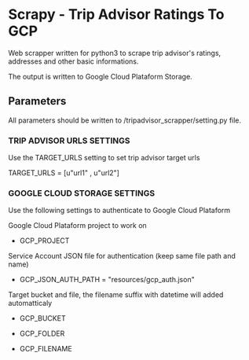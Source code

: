 # Scrapy - Trip Advisor Ratings To GCP

Web scrapper written for python3 to scrape trip advisor's ratings, addresses and other basic informations.

The output is written to Google Cloud Plataform Storage.

## Parameters

All parameters should be written to /tripadvisor_scrapper/setting.py file.

### TRIP ADVISOR URLS SETTINGS
Use the TARGET_URLS setting to set trip advisor target urls

   TARGET_URLS = [u"url1" , u"url2"]

### GOOGLE CLOUD STORAGE SETTINGS
Use the following settings to authenticate to Google Cloud Plataform

Google Cloud Plataform project to work on

  - GCP_PROJECT

Service Account JSON file for authentication (keep same file path and name)

  - GCP_JSON_AUTH_PATH = "resources/gcp_auth.json"

Target bucket and file, the filename suffix with datetime will added automatticaly

  - GCP_BUCKET

  - GCP_FOLDER

  - GCP_FILENAME
